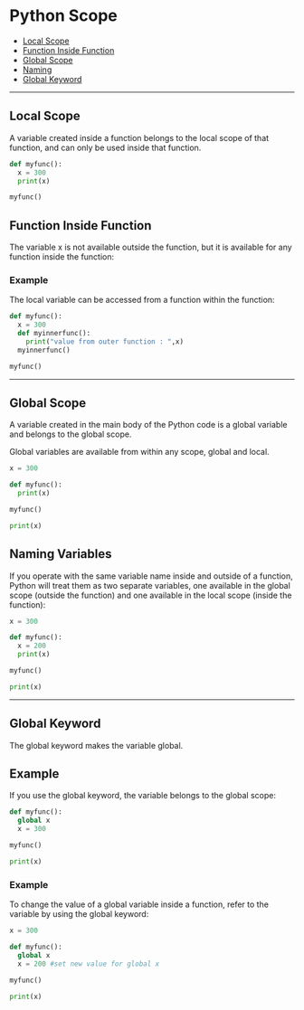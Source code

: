 # Python Scope

- [Local Scope](#local-scope)
- [Function Inside Function](#function-inside-function)
- [Global Scope](#global-scope)
- [Naming](#naming-variables)
- [Global Keyword](#global-keyword)
---

## Local Scope  
A variable created inside a function belongs to the local scope of that function, and can only be used inside that function.


```py
def myfunc():
  x = 300
  print(x)

myfunc()
```


## Function Inside Function

The variable x is not available outside the function, but it is available for any function inside the function:

### Example
The local variable can be accessed from a function within the function:

```py
def myfunc():
  x = 300
  def myinnerfunc():
    print("value from outer function : ",x)
  myinnerfunc()

myfunc()
```
---

## Global Scope
A variable created in the main body of the Python code is a global variable and belongs to the global scope.

Global variables are available from within any scope, global and local.

```py
x = 300

def myfunc():
  print(x)

myfunc()

print(x)
```

## Naming Variables
If you operate with the same variable name inside and outside of a function, Python will treat them as two separate variables, one available in the global scope (outside the function) and one available in the local scope (inside the function):


```py
x = 300

def myfunc():
  x = 200
  print(x)

myfunc()

print(x)
```

---
## Global Keyword

The global keyword makes the variable global.

## Example
If you use the global keyword, the variable belongs to the global scope:

```py
def myfunc():
  global x
  x = 300

myfunc()

print(x)
```


### Example
To change the value of a global variable inside a function, refer to the variable by using the global keyword:

```py
x = 300

def myfunc():
  global x
  x = 200 #set new value for global x

myfunc()

print(x)
```